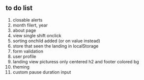 ## to do list
1. closable alerts
3. month filert, year
4. about page
5. view single shift onclick
6. sorting onchild added (or on value instead)
7. store that seen the landing in localStorage
8. form validation
9. user profile
10. landing view picturess only centered h2 and footer colored bg
11. theming
12. custom pause duration input